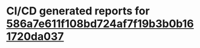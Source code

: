 # CI/CD generated reports for [586a7e611f108bd724af7f19b3b0b161720da037](https://github.com/hydephp/develop/commit/586a7e611f108bd724af7f19b3b0b161720da037)
